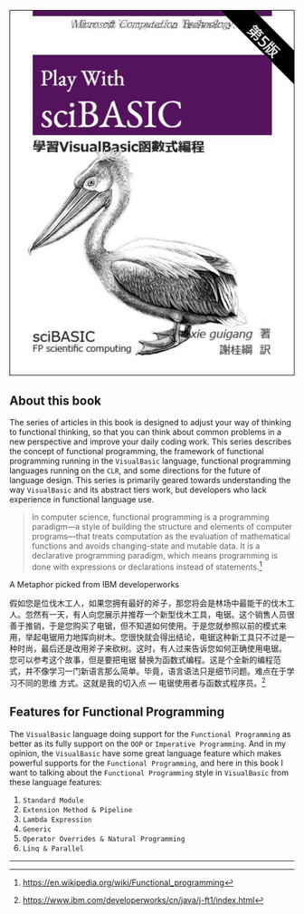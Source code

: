 ![](./cover.jpg)

## About this book
The series of articles in this book is designed to adjust your way of thinking to functional thinking, so that you can think about common problems in a new perspective and improve your daily coding work. This series describes the concept of functional programming, the framework of functional programming running in the ``VisualBasic`` language, functional programming languages running on the ``CLR``, and some directions for the future of language design. This series is primarily geared towards understanding the way ``VisualBasic`` and its abstract tiers work, but developers who lack experience in functional language use.

> In computer science, functional programming is a programming paradigm—a style of building the structure and elements of computer programs—that treats computation as the evaluation of mathematical functions and avoids changing-state and mutable data. It is a declarative programming paradigm, which means programming is done with expressions or declarations instead of statements.[^1]

A Metaphor picked from IBM developerworks

假如您是位伐木工人，如果您拥有最好的斧子，那您将会是林场中最能干的伐木工人。忽然有一天，有人向您展示并推荐一个新型伐木工具，电锯。这个销售人员很善于推销，于是您购买了电锯，但不知道如何使用。于是您就参照以前的模式来用，举起电锯用力地挥向树木。您很快就会得出结论，电锯这种新工具只不过是一种时尚，最后还是改用斧子来砍树。这时，有人过来告诉您如何正确使用电锯。
您可以参考这个故事，但是要把电锯 替换为函数式编程。这是个全新的编程范式，并不像学习一门新语言那么简单。毕竟，语言语法只是细节问题。难点在于学习不同的思维 方式。这就是我的切入点 — 电锯使用者与函数式程序员。[^2]

## Features for Functional Programming

The ``VisualBasic`` language doing support for the ``Functional Programming`` as better as its fully support on the ``OOP`` or ``Imperative Programming``. And in my opinion, the ``VisualBasic`` have some great language feature which makes powerful supports for the ``Functional Programming``, and here in this book I want to talking about the ``Functional Programming`` style in ``VisualBasic`` from these language features:

1. ``Standard Module``
2. ``Extension Method & Pipeline``
3. ``Lambda Expression``
4. ``Generic``
5. ``Operator Overrides & Natural Programming``
6. ``Linq & Parallel``


--------

[^1]: https://en.wikipedia.org/wiki/Functional_programming
[^2]: https://www.ibm.com/developerworks/cn/java/j-ft1/index.html
[^3]: https://www.ibm.com/developerworks/cn/java/j-ft20/
